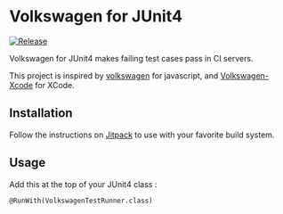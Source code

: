 Volkswagen for JUnit4
================

[![Release](https://img.shields.io/github/release/bishiboosh/junit-volkswagen.svg?label=maven)](https://jitpack.io/#bishiboosh/junit-volkswagen)

Volkswagen for JUnit4 makes failing test cases pass in CI servers.

This project is inspired by [volkswagen](https://github.com/auchenberg/volkswagen) for javascript, and [Volkswagen-Xcode](https://github.com/cezheng/Volkswagen-Xcode) for XCode.

Installation
------------

Follow the instructions on [Jitpack](https://jitpack.io/#jitpack/gradle-simple) to use with your favorite build system.

Usage
-----

Add this at the top of your JUnit4 class :

    @RunWith(VolkswagenTestRunner.class)